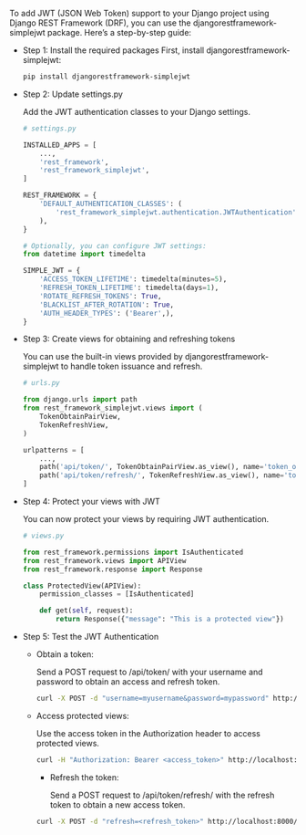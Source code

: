 To add JWT (JSON Web Token) support to your Django project using Django REST Framework (DRF), you can use the djangorestframework-simplejwt package. Here’s a step-by-step guide:

- Step 1: Install the required packages
  First, install djangorestframework-simplejwt:

  ```bash
  pip install djangorestframework-simplejwt
  ```

- Step 2: Update settings.py

  Add the JWT authentication classes to your Django settings.

  ```python
  # settings.py

  INSTALLED_APPS = [
      ...,
      'rest_framework',
      'rest_framework_simplejwt',
  ]

  REST_FRAMEWORK = {
      'DEFAULT_AUTHENTICATION_CLASSES': (
          'rest_framework_simplejwt.authentication.JWTAuthentication',
      ),
  }

  # Optionally, you can configure JWT settings:
  from datetime import timedelta

  SIMPLE_JWT = {
      'ACCESS_TOKEN_LIFETIME': timedelta(minutes=5),
      'REFRESH_TOKEN_LIFETIME': timedelta(days=1),
      'ROTATE_REFRESH_TOKENS': True,
      'BLACKLIST_AFTER_ROTATION': True,
      'AUTH_HEADER_TYPES': ('Bearer',),
  }

  ```

- Step 3: Create views for obtaining and refreshing tokens

  You can use the built-in views provided by djangorestframework-simplejwt to handle token issuance and refresh.

  ```python
  # urls.py

  from django.urls import path
  from rest_framework_simplejwt.views import (
      TokenObtainPairView,
      TokenRefreshView,
  )

  urlpatterns = [
      ...,
      path('api/token/', TokenObtainPairView.as_view(), name='token_obtain_pair'),
      path('api/token/refresh/', TokenRefreshView.as_view(), name='token_refresh'),
  ]

  ```

- Step 4: Protect your views with JWT

  You can now protect your views by requiring JWT authentication.

  ```python
  # views.py

  from rest_framework.permissions import IsAuthenticated
  from rest_framework.views import APIView
  from rest_framework.response import Response

  class ProtectedView(APIView):
      permission_classes = [IsAuthenticated]

      def get(self, request):
          return Response({"message": "This is a protected view"})

  ```

- Step 5: Test the JWT Authentication

  - Obtain a token:

    Send a POST request to /api/token/ with your username and password to obtain an access and refresh token.

    ```bash
    curl -X POST -d "username=myusername&password=mypassword" http://localhost:8000/api/token/
    ```

  - Access protected views:

    Use the access token in the Authorization header to access protected views.

    ```bash
    curl -H "Authorization: Bearer <access_token>" http://localhost:8000/protected-view/
    ```

    - Refresh the token:

      Send a POST request to /api/token/refresh/ with the refresh token to obtain a new access token.

    ```bash
    curl -X POST -d "refresh=<refresh_token>" http://localhost:8000/api/token/refresh/
    ```
